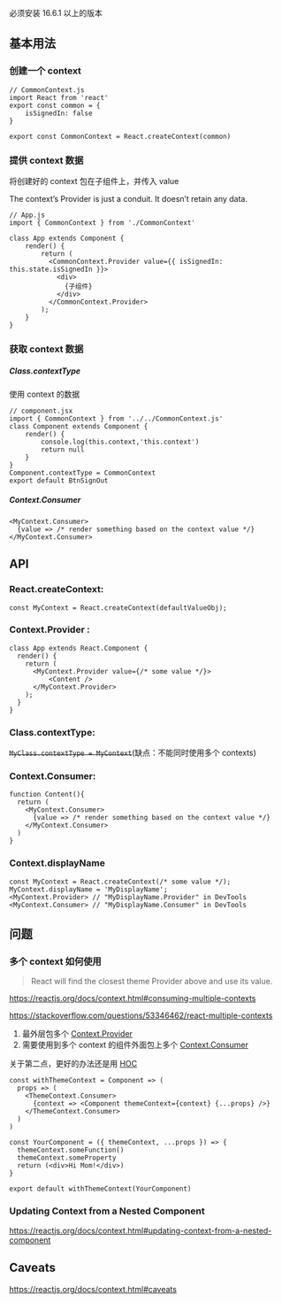 必须安装 16.6.1 以上的版本

## 基本用法

### 创建一个 context

```react
// CommonContext.js
import React from 'react'
export const common = {
    isSignedIn: false
}

export const CommonContext = React.createContext(common)
```

### 提供 context 数据

将创建好的 context 包在子组件上，并传入 value

The context’s Provider is just a conduit. It doesn’t retain any data. 

```react
// App.js
import { CommonContext } from './CommonContext'

class App extends Component {
    render() {
        return (
          <CommonContext.Provider value={{ isSignedIn: this.state.isSignedIn }}>
            <div>
              {子组件}
            </div>
          </CommonContext.Provider>
        );
    }
}
```

### 获取 context 数据

##### Class.contextType

使用 context 的数据

```react
// component.jsx
import { CommonContext } from '../../CommonContext.js'
class Component extends Component {
    render() {
        console.log(this.context,'this.context')
        return null 
    }
}
Component.contextType = CommonContext
export default BtnSignOut
```

##### Context.Consumer

```react
<MyContext.Consumer>
  {value => /* render something based on the context value */}
</MyContext.Consumer>
```



## API

### React.createContext: 

```react 
const MyContext = React.createContext(defaultValueObj);
```

### Context.Provider : 

```react
class App extends React.Component {
  render() {
    return (
	  <MyContext.Provider value={/* some value */}>
          <Content />
      </MyContext.Provider>
    );
  }
}
```

### Class.contextType:

~~`MyClass.contextType = MyContext`~~(缺点：不能同时使用多个 contexts)

### Context.Consumer: 

```react
function Content(){
  return (
    <MyContext.Consumer>
      {value => /* render something based on the context value */}
    </MyContext.Consumer>
  )
}
```

### Context.displayName

```react
const MyContext = React.createContext(/* some value */);
MyContext.displayName = 'MyDisplayName';
<MyContext.Provider> // "MyDisplayName.Provider" in DevTools
<MyContext.Consumer> // "MyDisplayName.Consumer" in DevTools
```

## 问题

### 多个 context 如何使用

> React will find the closest theme Provider above and use its value.

<https://reactjs.org/docs/context.html#consuming-multiple-contexts>

<https://stackoverflow.com/questions/53346462/react-multiple-contexts>

1. 最外层包多个 [Context.Provider](<https://reactjs.org/docs/context.html#contextprovider>)
2. 需要使用到多个 context 的组件外面包上多个 [Context.Consumer](<https://reactjs.org/docs/context.html#contextconsumer>)

关于第二点，更好的办法还是用 [HOC](<https://reactjs.org/docs/higher-order-components.html>) 

```react
const withThemeContext = Component => (
  props => (
    <ThemeContext.Consumer>
      {context => <Component themeContext={context} {...props} />}
    </ThemeContext.Consumer>
  )
)

const YourComponent = ({ themeContext, ...props }) => {
  themeContext.someFunction()
  themeContext.someProperty
  return (<div>Hi Mom!</div>)
}

export default withThemeContext(YourComponent)
```

### Updating Context from a Nested Component

<https://reactjs.org/docs/context.html#updating-context-from-a-nested-component>

## Caveats

<https://reactjs.org/docs/context.html#caveats>

